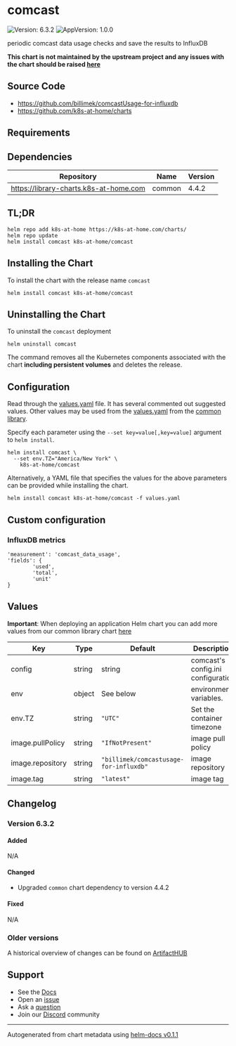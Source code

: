 # comcast

![Version: 6.3.2](https://img.shields.io/badge/Version-6.3.2-informational?style=flat-square) ![AppVersion: 1.0.0](https://img.shields.io/badge/AppVersion-1.0.0-informational?style=flat-square)

periodic comcast data usage checks and save the results to InfluxDB

**This chart is not maintained by the upstream project and any issues with the chart should be raised [here](https://github.com/k8s-at-home/charts/issues/new/choose)**

## Source Code

* <https://github.com/billimek/comcastUsage-for-influxdb>
* <https://github.com/k8s-at-home/charts>

## Requirements

## Dependencies

| Repository | Name | Version |
|------------|------|---------|
| https://library-charts.k8s-at-home.com | common | 4.4.2 |

## TL;DR

```console
helm repo add k8s-at-home https://k8s-at-home.com/charts/
helm repo update
helm install comcast k8s-at-home/comcast
```

## Installing the Chart

To install the chart with the release name `comcast`

```console
helm install comcast k8s-at-home/comcast
```

## Uninstalling the Chart

To uninstall the `comcast` deployment

```console
helm uninstall comcast
```

The command removes all the Kubernetes components associated with the chart **including persistent volumes** and deletes the release.

## Configuration

Read through the [values.yaml](./values.yaml) file. It has several commented out suggested values.
Other values may be used from the [values.yaml](https://github.com/k8s-at-home/library-charts/tree/main/charts/stable/common/values.yaml) from the [common library](https://github.com/k8s-at-home/library-charts/tree/main/charts/stable/common).

Specify each parameter using the `--set key=value[,key=value]` argument to `helm install`.

```console
helm install comcast \
  --set env.TZ="America/New York" \
    k8s-at-home/comcast
```

Alternatively, a YAML file that specifies the values for the above parameters can be provided while installing the chart.

```console
helm install comcast k8s-at-home/comcast -f values.yaml
```

## Custom configuration

### InfluxDB metrics
```
'measurement': 'comcast_data_usage',
'fields': {
        'used',
        'total',
        'unit'
}
```

## Values

**Important**: When deploying an application Helm chart you can add more values from our common library chart [here](https://github.com/k8s-at-home/library-charts/tree/main/charts/stable/common)

| Key | Type | Default | Description |
|-----|------|---------|-------------|
| config | string | string | comcast's config.ini configuration |
| env | object | See below | environment variables. |
| env.TZ | string | `"UTC"` | Set the container timezone |
| image.pullPolicy | string | `"IfNotPresent"` | image pull policy |
| image.repository | string | `"billimek/comcastusage-for-influxdb"` | image repository |
| image.tag | string | `"latest"` | image tag |

## Changelog

### Version 6.3.2

#### Added

N/A

#### Changed

* Upgraded `common` chart dependency to version 4.4.2

#### Fixed

N/A

### Older versions

A historical overview of changes can be found on [ArtifactHUB](https://artifacthub.io/packages/helm/k8s-at-home/comcast?modal=changelog)

## Support

- See the [Docs](https://docs.k8s-at-home.com/our-helm-charts/getting-started/)
- Open an [issue](https://github.com/k8s-at-home/charts/issues/new/choose)
- Ask a [question](https://github.com/k8s-at-home/organization/discussions)
- Join our [Discord](https://discord.gg/sTMX7Vh) community

----------------------------------------------
Autogenerated from chart metadata using [helm-docs v0.1.1](https://github.com/k8s-at-home/helm-docs/releases/v0.1.1)
